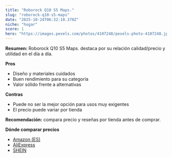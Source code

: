```yaml
---
title: "Roborock Q10 S5 Maps."
slug: "roborock-q10-s5-maps"
date: "2025-10-24T06:32:10.370Z"
niche: "hogar"
score: 1
hero: "https://images.pexels.com/photos/4107248/pexels-photo-4107248.jpeg?auto=compress&cs=tinysrgb&fit=crop&h=627&w=1200&auto=compress&cs=tinysrgb&w=1200&h=675&fit=crop"
---
```


**Resumen:** Roborock Q10 S5 Maps. destaca por su relación calidad/precio y utilidad en el día a día.

**Pros**
- Diseño y materiales cuidados
- Buen rendimiento para su categoría
- Valor sólido frente a alternativas

**Contras**
- Puede no ser la mejor opción para usos muy exigentes
- El precio puede variar por tienda

**Recomendación:** compara precio y reseñas por tienda antes de comprar.

**Dónde comparar precios**
- [Amazon (ES)](https://www.amazon.es/s?k=Roborock%20Q10%20S5%20Maps.&tag=teknovashop25-21)
- [AliExpress](https://www.aliexpress.com/wholesale?SearchText=Roborock%20Q10%20S5%20Maps.)
- [SHEIN](https://www.shein.com/pdsearch/Roborock%20Q10%20S5%20Maps.)